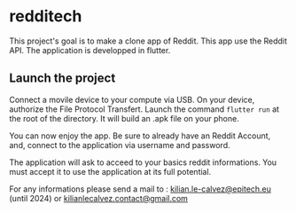 # redditech

This project's goal is to make a clone app of Reddit. This app use the
Reddit API. The application is developped in flutter.

## Launch the project

Connect a movile device to your compute via USB.
On your device, authorize the File Protocol Transfert.
Launch the command ```flutter run``` at the root of the directory.
It will build an .apk file on your phone.

You can now enjoy the app. Be sure to already have an Reddit Account,
and, connect to the application via username and password.

The application will ask to acceed to your basics reddit informations.
You must accept it to use the application at its full potential.

For any informations please send a mail to :
kilian.le-calvez@epitech.eu (until 2024)
 or
kilianlecalvez.contact@gmail.com
